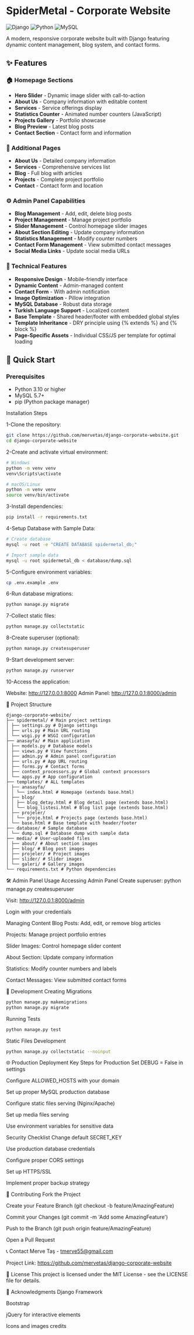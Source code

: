 # SpiderMetal - Corporate Website

![Django](https://img.shields.io/badge/Django-4.2.23-green)
![Python](https://img.shields.io/badge/Python-3.10+-blue)
![MySQL](https://img.shields.io/badge/MySQL-8.0-orange)

A modern, responsive corporate website built with Django featuring dynamic content management, blog system, and contact forms.

## ✨ Features

### 🏠 Homepage Sections
- **Hero Slider** - Dynamic image slider with call-to-action
- **About Us** - Company information with editable content
- **Services** - Service offerings display
- **Statistics Counter** - Animated number counters (JavaScript)
- **Projects Gallery** - Portfolio showcase
- **Blog Preview** - Latest blog posts
- **Contact Section** - Contact form and information

### 📱 Additional Pages
- **About Us** - Detailed company information
- **Services** - Comprehensive services list
- **Blog** - Full blog with articles
- **Projects** - Complete project portfolio
- **Contact** - Contact form and location

### ⚙️ Admin Panel Capabilities
- **Blog Management** - Add, edit, delete blog posts
- **Project Management** - Manage project portfolio
- **Slider Management** - Control homepage slider images
- **About Section Editing** - Update company information
- **Statistics Management** - Modify counter numbers
- **Contact Form Management** - View submitted contact messages
- **Social Media Links** - Update social media URLs

### 🎨 Technical Features
- **Responsive Design** - Mobile-friendly interface
- **Dynamic Content** - Admin-managed content
- **Contact Form** - With admin notification
- **Image Optimization** - Pillow integration
- **MySQL Database** - Robust data storage
- **Turkish Language Support** - Localized content
- **Base Template** - Shared header/footer with embedded global styles
- **Template Inheritance** - DRY principle using {% extends %} and {% block %}
- **Page-Specific Assets** - Individual CSS/JS per template for optimal loading

## 🚀 Quick Start

### Prerequisites

- Python 3.10 or higher
- MySQL 5.7+ 
- pip (Python package manager)

Installation Steps

1-Clone the repository:
```bash
git clone https://github.com/mervetas/django-corporate-website.git
cd django-corporate-website
```
2-Create and activate virtual environment:
```bash
# Windows
python -m venv venv
venv\Scripts\activate

# macOS/Linux
python -m venv venv
source venv/bin/activate
```
3-Install dependencies:
```bash
pip install -r requirements.txt
```
4-Setup Database with Sample Data:
```bash
# Create database
mysql -u root -e "CREATE DATABASE spidermetal_db;"

# Import sample data
mysql -u root spidermetal_db < database/dump.sql
```
5-Configure environment variables:
```bash
cp .env.example .env
```
6-Run database migrations:
```bash
python manage.py migrate
```
7-Collect static files:
```bash
python manage.py collectstatic
```
8-Create superuser (optional):
```bash
python manage.py createsuperuser
```
9-Start development server:
```bash
python manage.py runserver
```
10-Access the application:

Website: http://127.0.0.1:8000
Admin Panel: http://127.0.0.1:8000/admin

📁 Project Structure
```text
django-corporate-website/
├── spidermetal/ # Main project settings
│ ├── settings.py # Django settings
│ ├── urls.py # Main URL routing
│ └── wsgi.py # WSGI configuration
├── anasayfa/ # Main application
│ ├── models.py # Database models
│ ├── views.py # View functions
│ ├── admin.py # Admin panel configuration
│ ├── urls.py # App URL routing
│ ├── forms.py # Contact forms
│ ├── context_processors.py # Global context processors
│ └── apps.py # App configuration
├── templates/ # ALL templates
│ ├── anasayfa/
│ │ └── index.html # Homepage (extends base.html)
│ ├── blog/
│ │ ├── blog_detay.html # Blog detail page (extends base.html)
│ │ └── blog_listesi.html # Blog list page (extends base.html)
│ ├── projeler/
│ │ └── proje.html # Projects page (extends base.html)
│ └── base.html # Base template with header/footer
├── database/ # Sample database
│ └── dump.sql # Database dump with sample data
├── media/ # User-uploaded files
│ ├── about/ # About section images
│ ├── blog/ # Blog post images
│ ├── projeler/ # Project images
│ ├── slider/ # Slider images
│ └── galeri/ # Gallery images
└── requirements.txt # Python dependencies
```
🛠️ Admin Panel Usage
Accessing Admin Panel
Create superuser: python manage.py createsuperuser

Visit: http://127.0.0.1:8000/admin

Login with your credentials

Managing Content
Blog Posts: Add, edit, or remove blog articles

Projects: Manage project portfolio entries

Slider Images: Control homepage slider content

About Section: Update company information

Statistics: Modify counter numbers and labels

Contact Messages: View submitted contact forms

🔧 Development
Creating Migrations
```bash
python manage.py makemigrations
python manage.py migrate
```
Running Tests
```bash
python manage.py test
```
Static Files Development
```bash
python manage.py collectstatic --noinput
```
🌐 Production Deployment
Key Steps for Production
Set DEBUG = False in settings

Configure ALLOWED_HOSTS with your domain

Set up proper MySQL production database

Configure static files serving (Nginx/Apache)

Set up media files serving

Use environment variables for sensitive data

Security Checklist
Change default SECRET_KEY

Use production database credentials

Configure proper CORS settings

Set up HTTPS/SSL

Implement proper backup strategy

🤝 Contributing
Fork the Project

Create your Feature Branch (git checkout -b feature/AmazingFeature)

Commit your Changes (git commit -m 'Add some AmazingFeature')

Push to the Branch (git push origin feature/AmazingFeature)

Open a Pull Request

📞 Contact
Merve Taş - tmerve55@gmail.com

Project Link: https://github.com/mervetas/django-corporate-website

📜 License
This project is licensed under the MIT License - see the LICENSE file for details.

🙏 Acknowledgments
Django Framework

Bootstrap

jQuery for interactive elements

Icons and images credits

